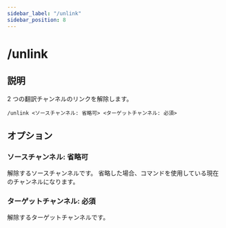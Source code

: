 ```yaml
---
sidebar_label: "/unlink"
sidebar_position: 8
---
```


# /unlink

## 説明

2 つの翻訳チャンネルのリンクを解除します。

```command
/unlink <ソースチャンネル: 省略可> <ターゲットチャンネル: 必須>
```

## オプション

### ソースチャンネル: 省略可

解除するソースチャンネルです。 省略した場合、コマンドを使用している現在のチャンネルになります。

### ターゲットチャンネル: 必須

解除するターゲットチャンネルです。

